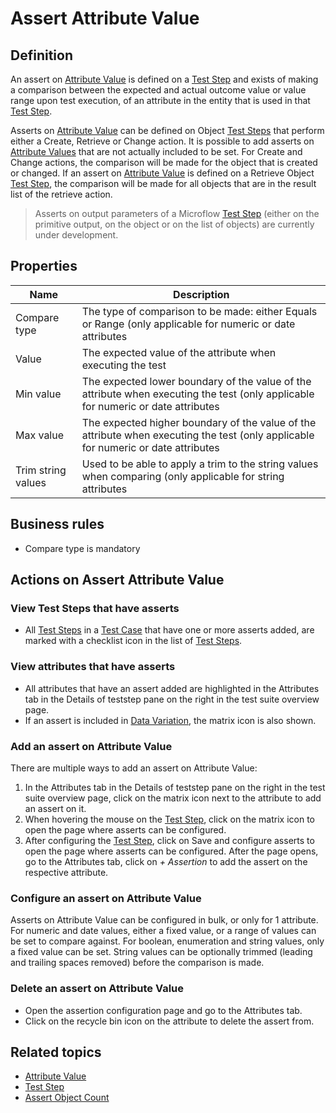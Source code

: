 # Assert Attribute Value

## Definition

An assert on [Attribute Value](attribute-value) is defined on a [Test Step](test-step) and exists of making a comparison between the expected and actual outcome value or value range upon test execution, of an attribute in the entity that is used in that [Test Step](test-step).

Asserts on [Attribute Value](attribute-value) can be defined on Object [Test Steps](test-step) that perform either a Create, Retrieve or Change action. It is possible to add asserts on [Attribute Values](attribute-value) that are not actually included to be set. For Create and Change actions, the comparison will be made for the object that is created or changed. If an assert on [Attribute Value](attribute-value) is defined on a Retrieve Object [Test Step](test-step), the comparison will be made for all objects that are in the result list of the retrieve action.

> Asserts on output parameters of a Microflow [Test Step](test-step) (either on the primitive output, on the object or on the list of objects) are currently under development.

## Properties
| Name | Description |
| ----------- | ----------- |
| Compare type | The type of comparison to be made: either Equals or Range (only applicable for numeric or date attributes |
| Value | The expected value of the attribute when executing the test |
| Min value | The expected lower boundary of the value of the attribute when executing the test (only applicable for numeric or date attributes |
| Max value | The expected higher boundary of the value of the attribute when executing the test (only applicable for numeric or date attributes |
| Trim string values | Used to be able to apply a trim to the string values when comparing (only applicable for string attributes |

## Business rules
- Compare type is mandatory

## Actions on Assert Attribute Value

### View Test Steps that have asserts 
- All [Test Steps](test-step) in a [Test Case](test-case) that have one or more asserts added, are marked with a checklist icon in the list of [Test Steps](test-step).

### View attributes that have asserts 
- All attributes that have an assert added are highlighted in the Attributes tab in the Details of teststep pane on the right in the test suite overview page.
- If an assert is included in [Data Variation](datavariation), the matrix icon is also shown.

### Add an assert on Attribute Value
There are multiple ways to add an assert on Attribute Value:
1. In the Attributes tab in the Details of teststep pane on the right in the test suite overview page, click on the matrix icon next to the attribute to add an assert on it.
2. When hovering the mouse on the [Test Step](test-step), click on the matrix icon to open the page where asserts can be configured.
3. After configuring the [Test Step](test-step), click on Save and configure asserts to open the page where asserts can be configured.
After the page opens, go to the Attributes tab, click on *+ Assertion* to add the assert on the respective attribute.

### Configure an assert on Attribute Value
Asserts on Attribute Value can be configured in bulk, or only for 1 attribute.
For numeric and date values, either a fixed value, or a range of values can be set to compare against.
For boolean, enumeration and string values, only a fixed value can be set. String values can be optionally trimmed (leading and trailing spaces removed) before the comparison is made.

### Delete an assert on Attribute Value
- Open the assertion configuration page and go to the Attributes tab.
- Click on the recycle bin icon on the attribute to delete the assert from.

## Related topics
- [Attribute Value](attribute-value)
- [Test Step](test-step)
- [Assert Object Count](assert-object-count)